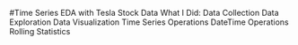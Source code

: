 #Time Series EDA with Tesla Stock Data
What I Did:
Data Collection
Data Exploration
Data Visualization
Time Series Operations
DateTime Operations
Rolling Statistics
